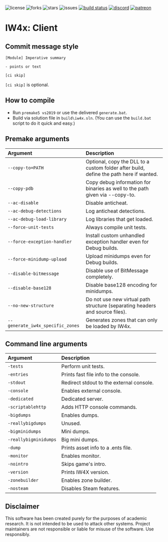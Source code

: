 ![license](https://img.shields.io/github/license/IW4x/iw4x-client.svg)
![forks](https://img.shields.io/github/forks/IW4x/iw4x-client.svg)
![stars](https://img.shields.io/github/stars/IW4x/iw4x-client.svg)
![issues](https://img.shields.io/github/issues/IW4x/iw4x-client.svg)
[![build status](https://ci.appveyor.com/api/projects/status/rvljq0ooxen0oexm/branch/develop?svg=true)](https://ci.appveyor.com/project/iw4x/iw4x-client/branch/develop)
[![discord](https://img.shields.io/endpoint?url=https://momo5502.com/iw4x/members-badge.php)](https://discord.gg/sKeVmR3)
[![patreon](https://img.shields.io/badge/patreon-support-blue.svg?logo=patreon)](https://www.patreon.com/xlabsproject)

# IW4x: Client

## Commit message style

```
[Module] Imperative summary

- points or text

[ci skip]
```

`[ci skip]` is optional.

## How to compile

- Run `premake5 vs2019` or use the delivered `generate.bat`.
- Build via solution file in `build\iw4x.sln`. (You can use the `build.bat` script to do it quick and easy.)

## Premake arguments

| Argument                    | Description                                    |
|:----------------------------|:-----------------------------------------------|
| `--copy-to=PATH`            | Optional, copy the DLL to a custom folder after build, define the path here if wanted. |
| `--copy-pdb`                | Copy debug information for binaries as well to the path given via --copy-to. |
| `--ac-disable`              | Disable anticheat.                             |
| `--ac-debug-detections`     | Log anticheat detections.                      |
| `--ac-debug-load-library`   | Log libraries that get loaded.                 |
| `--force-unit-tests`        | Always compile unit tests.                     |
| `--force-exception-handler` | Install custom unhandled exception handler even for Debug builds. |
| `--force-minidump-upload`   | Upload minidumps even for Debug builds.        |
| `--disable-bitmessage`      | Disable use of BitMessage completely.          |
| `--disable-base128`         | Disable base128 encoding for minidumps.        |
| `--no-new-structure`        | Do not use new virtual path structure (separating headers and source files). |
| `--generate_iw4x_specific_zones`  | Generates zones that can only be loaded by IW4x. |

## Command line arguments

| Argument                    | Description                                    |
|:----------------------------|:-----------------------------------------------|
| `-tests`                    | Perform unit tests.                            |
| `-entries`                  | Prints fast file info to the console.          |
| `-stdout`                   | Redirect stdout to the external console.       |
| `-console`                  | Enables external console.                      |
| `-dedicated`                | Dedicated server.                              |
| `-scriptablehttp`           | Adds HTTP console commands.                    |
| `-bigdumps`                 | Enables dumps.                                 |
| `-reallybigdumps`           | Unused.                                        |
| `-bigminidumps`             | Mini dumps.                                    |
| `-reallybigminidumps`       | Big mini dumps.                                |
| `-dump`                     | Prints asset info to a .ents file.             |
| `-monitor`                  | Enables monitor.                               |
| `-nointro`                  | Skips game's intro.                            |
| `-version`                  | Prints IW4X version.                           |
| `-zonebuilder`              | Enables zone builder.                          |
| `-nosteam`                  | Disables Steam features.                       |


## Disclaimer

This software has been created purely for the purposes of
academic research. It is not intended to be used to attack
other systems. Project maintainers are not responsible or
liable for misuse of the software. Use responsibly.
